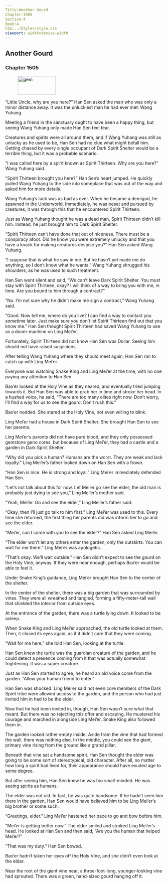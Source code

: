```yaml
---
Title:Another Gourd 
Chapter:1505 
Section:4 
Book:4 
CSS:../Styles/style.css 
viewport: width=device-width
---
```

  
## Another Gourd
### Chapter 1505
  
<figure>
	<img src="../Images/gem.gif" alt="gem" id="gem" width="120" height="60" />
</figure>
  

  
“Little Uncle, why are you here?” Han Sen asked the man who was only a minor distance away. It was the unluckiest man he had ever met: Wang Yuhang.

Meeting a friend in the sanctuary ought to have been a happy thing, but seeing Wang Yuhang only made Han Sen feel fear.

Creatures and spirits were all around them, and if Wang Yuhang was still as unlucky as he used to be, Han Sen had no clue what might befall him. Getting chased by every single occupant of Dark Spirit Shelter would be a terrible thing, but it was a probable scenario.

“I was called here by a spirit known as Spirit Thirteen. Why are you here?” Wang Yuhang said.

“Spirit Thirteen brought you here?” Han Sen’s heart jumped. He quickly pulled Wang Yuhang to the side into someplace that was out of the way and asked him for more details.

Wang Yuhang’s luck was as bad as ever. When he became a demigod, he spawned in the Underworld. Immediately, he was beset and pursued by creatures; it was through this that he encountered Spirit Thirteen.

Just as Wang Yuhang thought he was a dead man, Spirit Thirteen didn’t kill him. Instead, he just brought him to Dark Spirit Shelter.

“Spirit Thirteen can’t have done that out of niceness. There must be a conspiracy afoot. Did he know you were extremely unlucky and that you have a knack for making creatures despise you?” Han Sen asked Wang Yuhang.

“I suppose that is what he saw in me. But he hasn’t yet made me do anything, so I don’t know what he wants.” Wang Yuhang shrugged his shoulders, as he was used to such treatment.

Han Sen went silent and said, “We can’t leave Dark Spirit Shelter. You must stay with Spirit Thirteen, okay? I will think of a way to bring you with me, in time. Are you bound to him through a contract?”

“No. I’m not sure why he didn’t make me sign a contract,” Wang Yuhang said.

“Good. Now tell me, where do you live? I can find a way to contact you sometime later. Just make sure you don’t let Spirit Thirteen find out that you know me.” Han Sen thought Spirit Thirteen had saved Wang Yuhang to use as a doom-machine on Ling Mei’er.

Fortunately, Spirit Thirteen did not know Han Sen was Dollar. Seeing him should not have raised suspicions.

After telling Wang Yuhang where they should meet again, Han Sen ran to catch up with Ling Mei’er.

Everyone was watching Snake King and Ling Mei’er at the time, with no one paying any attention to Han Sen.

Bao’er looked at the Holy Vine as they neared, and eventually tried jumping towards it. But Han Sen was able to grab her in time and stroke her head. In a hushed voice, he said, “There are too many elites right now. Don’t worry, I’ll find a way for us to see the gourd. Don’t rush this.”

Bao’er nodded. She stared at the Holy Vine, not even willing to blink.

Ling Mei’er had a house in Dark Spirit Shelter. She brought Han Sen to see her parents.

Ling Mei’er’s parents did not have pure blood, and they only possessed gemstone geno cores, but because of Ling Mei’er, they had a castle and a garden in Dark Spirit Shelter.

“Why did you pick a human? Humans are the worst. They are weak and lack loyalty.” Ling Mei’er’s father looked down on Han Sen with a frown.

“Han Sen is nice. He is strong and loyal.” Ling Mei’er immediately defended Han Sen.

“Let’s not talk about this for now. Let Mei’er go see the elder; the old man is probably just dying to see you,” Ling Mei’er’s mother said.

“Yeah, Mei’er. Go and see the elder,” Ling Mei’er’s father said.

“Okay, then I’ll just go talk to him first.” Ling Mei’er was used to this. Every time she returned, the first thing her parents did was inform her to go and see the elder.

“Mei’er, can I come with you to see the elder?” Han Sen asked Ling Mei’er.

“The elder won’t let any others enter the garden; only the outskirts. You can wait for me there.” Ling Mei’er was apologetic.

“That’s okay. We’ll wait outside.” Han Sen didn’t expect to see the gourd on the Holy Vine, anyway. If they were near enough, perhaps Bao’er would be able to feel it.

Under Snake King’s guidance, Ling Mei’er brought Han Sen to the center of the shelter.

In the center of the shelter, there was a big garden that was surrounded by vines. They were all wreathed and tangled, forming a fifty-meter-tall wall that shielded the interior from outside eyes.

At the entrance of the garden, there was a turtle lying down. It looked to be asleep.

When Snake King and Ling Mei’er approached, the old turtle looked at them. Then, it closed its eyes again, as if it didn’t care that they were coming.

“Wait for me here,” she told Han Sen, looking at the turtle.

Han Sen knew the turtle was the guardian creature of the garden, and he could detect a presence coming from it that was actually somewhat frightening. It was a super creature.

Just as Han Sen started to agree, he heard an old voice come from the garden. “Allow your human friend to enter.”

Han Sen was shocked. Ling Mei’er said not even core members of the Dark Spirit tribe were allowed access to the garden, and the person who had just invited him in had to be the elder.

Now that he had been invited in, though, Han Sen wasn’t sure what that meant. But there was no rejecting this offer and escaping. He mustered his courage and marched in alongside Ling Mei’er. Snake King also followed them in.

The garden looked rather empty inside. Aside from the vine that had formed the wall, there was nothing else. In the middle, you could see the giant, primary vine rising from the ground like a grand pillar.

Beneath that vine sat a handsome spirit. Han Sen thought the elder was going to be some sort of stereotypical, old character. After all, no matter how long a spirit had lived for, their appearance should have exuded age to some degree.

But after seeing him, Han Sen knew he was too small-minded. He was seeing spirits as humans.

The elder was not old. In fact, he was quite handsome. If he hadn’t seen him there in the garden, Han Sen would have believed him to be Ling Mei’er’s big brother or some such.

“Greetings, elder.” Ling Mei’er hastened her pace to go and bow before him.

“Mei’er is getting better now.” The elder smiled and stroked Ling Mei’er’s head. He looked at Han Sen and then said, “Are you the human that helped Mei’er?”

“That was my duty.” Han Sen bowed.

Bao’er hadn’t taken her eyes off the Holy Vine, and she didn’t even look at the elder.

Near the root of the giant vine near, a three-foot-long, younger-looking vine had sprouted. There was a green, hand-sized gourd hanging off it.